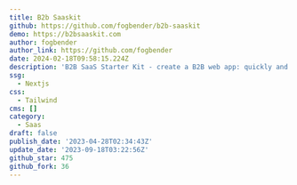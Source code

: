 ```yaml
---
title: B2b Saaskit
github: https://github.com/fogbender/b2b-saaskit
demo: https://b2bsaaskit.com
author: fogbender
author_link: https://github.com/fogbender
date: 2024-02-18T09:58:15.224Z
description: 'B2B SaaS Starter Kit - create a B2B web app: quickly and for free'
ssg:
  - Nextjs
css:
  - Tailwind
cms: []
category:
  - Saas
draft: false
publish_date: '2023-04-28T02:34:43Z'
update_date: '2023-09-18T03:22:56Z'
github_star: 475
github_fork: 36
---
```

